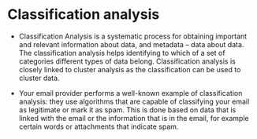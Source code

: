 Classification analysis
==========================
- Classification Analysis is a systematic process for obtaining important and relevant information about data, and metadata – data about data. The classification analysis helps identifying to which of a set of categories different types of data belong. Classification analysis is closely linked to cluster analysis as the classification can be used to cluster data.

- Your email provider performs a well-known example of classification analysis: they use algorithms that are capable of classifying your email as legitimate or mark it as spam. This is done based on data that is linked with the email or the information that is in the email, for example certain words or attachments that indicate spam.
